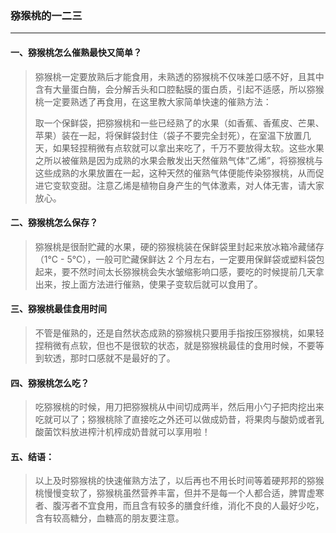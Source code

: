 ### 猕猴桃的一二三
---

#### 一、猕猴桃怎么催熟最快又简单？
> 猕猴桃一定要放熟后才能食用，未熟透的猕猴桃不仅味差口感不好，且其中含有大量蛋白酶，会分解舌头和口腔黏膜的蛋白质，引起不适感，所以猕猴桃一定要熟透了再食用，在这里教大家简单快速的催熟方法：
>
> 取一个保鲜袋，把猕猴桃和一些已经熟了的水果（如香蕉、香蕉皮、芒果、苹果）装在一起，将保鲜袋封住（袋子不要完全封死），在室温下放置几天，如果轻捏稍微有点软就可以拿出来吃了，千万不要放得太软。这些水果之所以被催熟是因为成熟的水果会散发出天然催熟气体“乙烯”，将猕猴桃与这些成熟的水果放置在一起，这种天然的催熟气体便能传染猕猴桃，从而促进它变软变甜。注意乙烯是植物自身产生的气体激素，对人体无害，请大家放心。

#### 二、猕猴桃怎么保存？
> 猕猴桃是很耐贮藏的水果，硬的猕猴桃装在保鲜袋里封起来放冰箱冷藏储存（1°C - 5°C），一般可贮藏保鲜达 2 个月左右，一定要用保鲜袋或塑料袋包起来，要不然时间太长猕猴桃会失水皱缩影响口感，要吃的时候提前几天拿出来，按上面方法进行催熟，使果子变软后就可以食用了。

#### 三、猕猴桃最佳食用时间
> 不管是催熟的，还是自然状态成熟的猕猴桃只要用手指按压猕猴桃，如果轻捏稍微有点软，但也不是很软的状态，就是猕猴桃最佳的食用时候，不要等到软透，那时口感就不是最好的了。

#### 四、猕猴桃怎么吃？
> 吃猕猴桃的时候，用刀把猕猴桃从中间切成两半，然后用小勺子把肉挖出来吃就可以了；猕猴桃除了直接吃之外还可以做成奶昔，将果肉与酸奶或者乳酸菌饮料放进榨汁机榨成奶昔就可以享用啦！

#### 五、结语：
> 以上及时猕猴桃的快速催熟方法了，以后再也不用长时间等着硬邦邦的猕猴桃慢慢变软了，猕猴桃虽然营养丰富，但并不是每一个人都合适，脾胃虚寒者、腹泻者不宜食用，而且含有较多的膳食纤维，消化不良的人最好少吃，含有较高糖分，血糖高的朋友要注意。